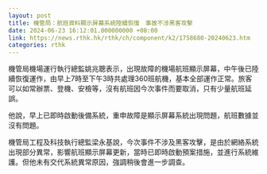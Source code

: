 ```yaml
---
layout: post
title: 機管局：航班資料顯示屏幕系統陸續恢復　事故不涉黑客攻擊
date: 2024-06-23 16:12:01.000000000 +08:00
link: https://news.rthk.hk/rthk/ch/component/k2/1758680-20240623.htm
categories: rthk
---
```


機管局機場運行執行總監姚兆聰表示，出現故障的機場航班顯示屏幕，中午後已陸續恢復運作，由早上7時至下午3時共處理360班航機，基本全部運作正常。旅客可以如常辦票、登機、安檢等，沒有航班因今次事件而要取消，只有少量航班延誤。

他說，早上已即時啟動後備系統，重申故障是顯示屏幕系統出現問題，航班數據並沒有問題。

機管局工程及科技執行總監梁永基說，今次事件不涉及黑客攻擊，是由於網絡系統出現部分異常，影響航班顯示屏幕更新，當時已即時啟動預案措施，並進行系統維護。但他未有交代系統異常原因，強調稍後會進一步調查。
